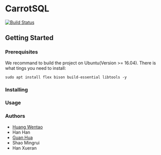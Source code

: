 # CarrotSQL
[![Build Status](https://travis-ci.org/GH1995/carrot.png?branch=master)](https://travis-ci.org/GH1995/carrot)

## Getting Started

### Prerequisites

We recommand to build the project on Ubuntu(Version >= 16.04). There is what tings you need to install:

```
sudo apt install flex bison build-essential libtools -y
```

### Installing

### Usage

### Authors

- [Huang Wentao](https://github.com/huangwentao0831)
- Han Han
- [Guan Hua](https://github.com/GH1995)
- Shao Mingrui
- Han Xueran
